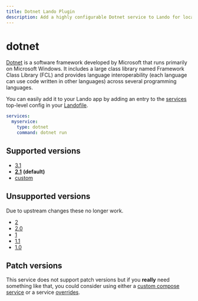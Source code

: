 ```yaml
---
title: Dotnet Lando Plugin
description: Add a highly configurable Dotnet service to Lando for local development with all the power of Docker and Docker Compose.
---
```


# dotnet

[Dotnet](https://en.wikipedia.org/wiki/.NET_Framework) is a software framework developed by Microsoft that runs primarily on Microsoft Windows. It includes a large class library named Framework Class Library (FCL) and provides language interoperability (each language can use code written in other languages) across several programming languages.

You can easily add it to your Lando app by adding an entry to the [services](https://docs.lando.dev/core/v3/services.html) top-level config in your [Landofile](https://docs.lando.dev/core/v3).

```yaml
services:
  myservice:
    type: dotnet
    command: dotnet run
```

## Supported versions

*   [3.1](https://hub.docker.com/_/microsoft-dotnet-sdk/)
*   **[2.1](https://hub.docker.com/_/microsoft-dotnet-sdk)** **(default)**
*   [custom](https://docs.lando.dev/core/v3/lando-service.html#overrides)

## Unsupported versions

Due to upstream changes these no longer work.

*   [2](https://hub.docker.com/_/microsoft-dotnet-core)
*   [2.0](https://hub.docker.com/_/microsoft-dotnet-core)
*   [1](https://hub.docker.com/_/microsoft-dotnet-core)
*   [1.1](https://hub.docker.com/_/microsoft-dotnet-core)
*   [1.0](https://hub.docker.com/_/microsoft-dotnet-core)

## Patch versions

This service does not support patch versions but if you **really** need something like that, you could consider using either a [custom compose service](https://docs.lando.dev/plugins/compose) or a service [overrides](https://docs.lando.dev/core/v3/lando-service.html#overrides).
